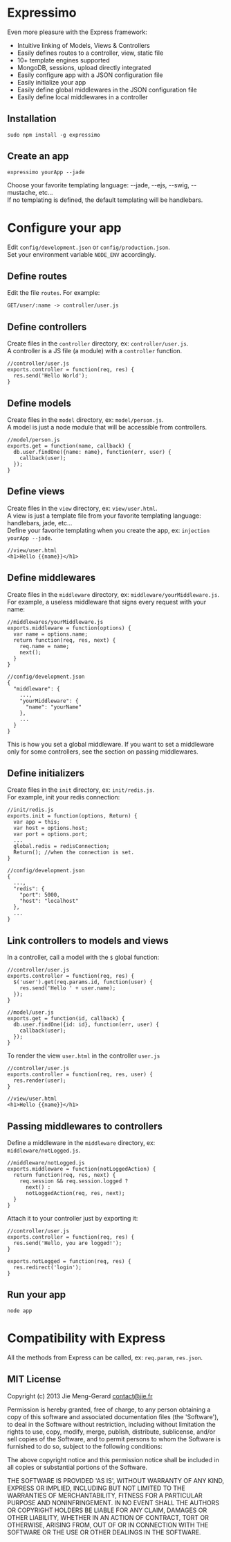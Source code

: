 # Expressimo

Even more pleasure with the Express framework:
- Intuitive linking of Models, Views & Controllers
- Easily defines routes to a controller, view, static file
- 10+ template engines supported
- MongoDB, sessions, upload directly integrated
- Easily configure app with a JSON configuration file
- Easily initialize your app
- Easily define global middlewares in the JSON configuration file
- Easily define local middlewares in a controller


## Installation

    sudo npm install -g expressimo

## Create an app

    expressimo yourApp --jade

Choose your favorite templating language: --jade, --ejs, --swig, --mustache, etc...  
If no templating is defined, the default templating will be handlebars.

# Configure your app

Edit `config/development.json` or `config/production.json`.   
Set your environment variable `NODE_ENV` accordingly. 

## Define routes

Edit the file `routes`. For example:

    GET/user/:name -> controller/user.js
    
## Define controllers

Create files in the `controller` directory, ex: `controller/user.js`.  
A controller is a JS file (a module) with a `controller` function.

    //controller/user.js
    exports.controller = function(req, res) {
      res.send('Hello World');
    }

## Define models

Create files in the `model` directory, ex: `model/person.js`.  
A model is just a node module that will be accessible from controllers.

    //model/person.js
    exports.get = function(name, callback) {
      db.user.findOne({name: name}, function(err, user) {
        callback(user);
      });
    }

## Define views

Create files in the `view` directory, ex: `view/user.html`.     
A view is just a template file from your favorite templating language: handlebars, jade, etc...  
Define your favorite templating when you create the app, ex: `injection yourApp --jade`.

    //view/user.html
    <h1>Hello {{name}}</h1>

## Define middlewares

Create files in the `middleware` directory, ex: `middleware/yourMiddleware.js`.  
For example, a useless middleware that signs every request with your name:

    //middlewares/yourMiddleware.js
    exports.middleware = function(options) {
      var name = options.name;
      return function(req, res, next) {
        req.name = name;
        next();
      }
    }

    //config/development.json
    {
      "middleware": {
        ...,
        "yourMiddleware": {
          "name": "yourName"
        },
        ...
      }
    }

This is how you set a global middleware. 
If you want to set a middleware only for some controllers, see the section on passing middlewares.

## Define initializers

Create files in the `init` directory, ex: `init/redis.js`.  
For example, init your redis connection:
    
    //init/redis.js
    exports.init = function(options, Return) {
      var app = this;
      var host = options.host;
      var port = options.port;
      ...
      global.redis = redisConnection;
      Return(); //when the connection is set. 
    }

    //config/development.json
    {
      ...,
      "redis": {
        "port": 5000,
        "host": "localhost"
      },
      ...
    }

## Link controllers to models and views

In a controller, call a model with the `$` global function:

    //controller/user.js
    exports.controller = function(req, res) {
      $('user').get(req.params.id, function(user) {
        res.send('Hello ' + user.name);
      });
    }

    //model/user.js
    exports.get = function(id, callback) {
      db.user.findOne({id: id}, function(err, user) {
        callback(user);
      });
    }

To render the view `user.html` in the controller `user.js`

    //controller/user.js
    exports.controller = function(req, res, user) {
      res.render(user);
    }

    //view/user.html
    <h1>Hello {{name}}</h1>


## Passing middlewares to controllers

  Define a middleware in the `middleware` directory, ex: `middleware/notLogged.js`.

    //middleware/notLogged.js
    exports.middleware = function(notLoggedAction) {
      return function(req, res, next) {
        req.session && req.session.logged ?
          next() :
          notLoggedAction(req, res, next);
      }
    }

  Attach it to your controller just by exporting it:

    //controller/user.js
    exports.controller = function(req, res) {
      res.send('Hello, you are logged!');
    }

    exports.notLogged = function(req, res) {
      res.redirect('login');
    }

## Run your app

    node app


# Compatibility with Express

All the methods from Express can be called, ex: `req.param`, `res.json`.


## MIT License 

Copyright (c) 2013 Jie Meng-Gerard <contact@jie.fr>

Permission is hereby granted, free of charge, to any person obtaining
a copy of this software and associated documentation files (the
'Software'), to deal in the Software without restriction, including
without limitation the rights to use, copy, modify, merge, publish,
distribute, sublicense, and/or sell copies of the Software, and to
permit persons to whom the Software is furnished to do so, subject to
the following conditions:

The above copyright notice and this permission notice shall be
included in all copies or substantial portions of the Software.

THE SOFTWARE IS PROVIDED 'AS IS', WITHOUT WARRANTY OF ANY KIND,
EXPRESS OR IMPLIED, INCLUDING BUT NOT LIMITED TO THE WARRANTIES OF
MERCHANTABILITY, FITNESS FOR A PARTICULAR PURPOSE AND NONINFRINGEMENT.
IN NO EVENT SHALL THE AUTHORS OR COPYRIGHT HOLDERS BE LIABLE FOR ANY
CLAIM, DAMAGES OR OTHER LIABILITY, WHETHER IN AN ACTION OF CONTRACT,
TORT OR OTHERWISE, ARISING FROM, OUT OF OR IN CONNECTION WITH THE
SOFTWARE OR THE USE OR OTHER DEALINGS IN THE SOFTWARE.